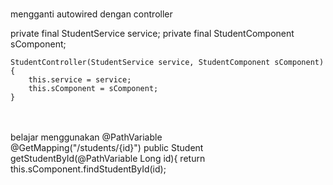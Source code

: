 <br>mengganti autowired dengan controller<br>

private final StudentService service;
    private final StudentComponent sComponent;

    StudentController(StudentService service, StudentComponent sComponent){
        this.service = service;
        this.sComponent = sComponent;
    }


<br>
<br>
belajar menggunakan @PathVariable<br>
    @GetMapping("/students/{id}")
    public Student getStudentById(@PathVariable Long id){
        return this.sComponent.findStudentById(id);
